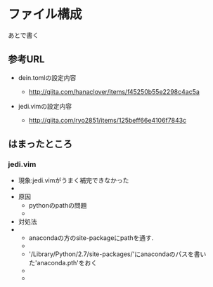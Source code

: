 # ファイル構成

あとで書く

## 参考URL

- dein.tomlの設定内容
    
    - http://qiita.com/hanaclover/items/f45250b55e2298c4ac5a

- jedi.vimの設定内容
    
    - http://qiita.com/ryo2851/items/125beff66e4106f7843c 

## はまったところ

### jedi.vim

- 現象:jedi.vimがうまく補完できなかった
-
- 原因
    - pythonのpathの問題
    -
- 対処法
-
    - anacondaの方のsite-packageにpathを通す.
    -
    - '/Library/Python/2.7/site-packages/'にanacondaのパスを書いた'anaconda.pth'をおく
    -
    -
